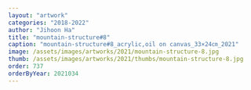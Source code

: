 ```yaml
---
layout: "artwork"
categories: "2018-2022"
author: "Jihoon Ha"
title: "mountain-structure#8"
caption: "mountain-structure#8_acrylic,oil on canvas_33×24㎝_2021"
image: /assets/images/artworks/2021/mountain-structure-8.jpg
thumb: /assets/images/artworks/2021/thumbs/mountain-structure-8.jpg
order: 737
orderByYear: 2021034
---
```


